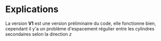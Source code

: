 # Explications
La version **V1** est une version préliminaire du code, elle fonctionne bien, cependant il y'a un problème d'espacement régulier entre les cylindres secondaires selon la direction *z* 

